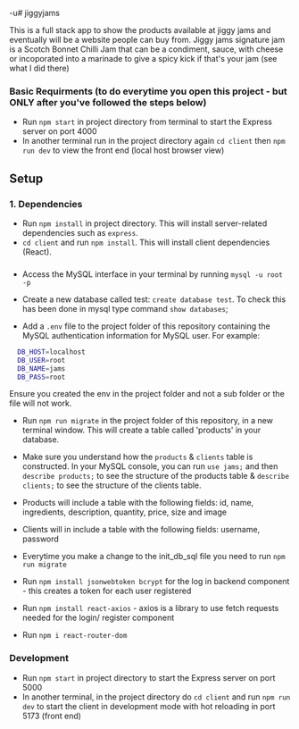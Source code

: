 -u# jiggyjams

This is a full stack app to show the products available at jiggy jams and eventually will be a website people can buy from. Jiggy jams signature jam is a Scotch Bonnet Chilli Jam that can be a condiment, sauce, with cheese or incoporated into a marinade to give a spicy kick if that's your jam (see what I did there)

### Basic Requirments (to do everytime you open this project - but ONLY after you've followed the steps below)

- Run `npm start` in project directory from terminal to start the Express server on port 4000
- In another terminal run in the project directory again `cd client` then `npm run dev` to view the front end (local host browser view)

## Setup

### 1. Dependencies

- Run `npm install` in project directory. This will install server-related dependencies such as `express`.
- `cd client` and run `npm install`. This will install client dependencies (React).

###

- Access the MySQL interface in your terminal by running `mysql -u root -p`
- Create a new database called test: `create database test`. To check this has been done in mysql type command `show databases`;

- Add a `.env` file to the project folder of this repository containing the MySQL authentication information for MySQL user. For example:

```bash
  DB_HOST=localhost
  DB_USER=root
  DB_NAME=jams
  DB_PASS=root
```

Ensure you created the env in the project folder and not a sub folder or the file will not work.

- Run `npm run migrate` in the project folder of this repository, in a new terminal window. This will create a table called 'products' in your database.

- Make sure you understand how the `products` & `clients` table is constructed. In your MySQL console, you can run `use jams;` and then `describe products;` to see the structure of the products table & `describe clients;` to see the structure of the clients table.

- Products will include a table with the following fields: id, name, ingredients, description, quantity, price, size and image

- Clients will in include a table with the following fields: username, password

- Everytime you make a change to the init_db_sql file you need to run `npm run migrate`

- Run `npm install jsonwebtoken bcrypt` for the log in backend component - this creates a token for each user registered

- Run `npm install react-axios` - axios is a library to use fetch requests needed for the login/ register  component

- Run `npm i react-router-dom`


### Development

- Run `npm start` in project directory to start the Express server on port 5000
- In another terminal, in the project directory do `cd client` and run `npm run dev` to start the client in development mode with hot reloading in port 5173 (front end)
